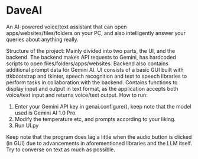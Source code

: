 # DaveAI
An AI-powered voice/text assistant that can open apps/websites/files/folders on your PC, and also intelligently answer your queries about anything really. 

Structure of the project:
Mainly divided into two parts, the UI, and the backend. The backend makes API requests to Gemini, has hardcoded scripts to open files/folders/apps/websites. Backend also contains additional prompt data for Gemini AI.
UI consists of a basic GUI built with ttkbootstrap and tkinter, speech recognition and text to speech libraries to perform tasks in collaboration with the backend. Contains functions to display input and output in text format, as the application accepts both voice/text input and returns voice/text output.
How to run:
1) Enter your Gemini API key in genai.configure(), keep note that the model used is Gemini AI 1.0 Pro.
2) Modify the temperature etc, and prompts according to your liking.
3) Run UI.py

Keep note that the program does lag a little when the audio button is clicked (in GUI) due to advancements in aforementioned libraries and the LLM itself. Try to converse on text as much as possible.
